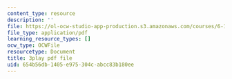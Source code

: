 ```yaml
---
content_type: resource
description: ''
file: https://ol-ocw-studio-app-production.s3.amazonaws.com/courses/6-189-multicore-programming-primer-january-iap-2007/654b56db1405e975304cabcc83b180ee_zgbsyim8uUQ.pdf
file_type: application/pdf
learning_resource_types: []
ocw_type: OCWFile
resourcetype: Document
title: 3play pdf file
uid: 654b56db-1405-e975-304c-abcc83b180ee
---
```

